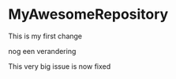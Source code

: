 # MyAwesomeRepository



This is my first change

nog een verandering



This very big issue is now fixed

